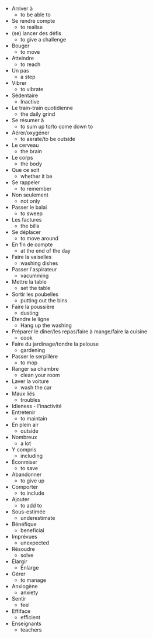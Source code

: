 - Arriver à
	- to be able to
- Se rendre compte
	- to realise
- (se) lancer des défis
	- to give a challenge
- Bouger
	- to move
- Atteindre
	- to reach
- Un pas
	- a step
- Vibrer
	- to vibrate
- Sédentaire
	- Inactive
- Le train-train quotidienne
	- the daily grind
- Se résumer à
	- to sum up to/to come down to
- Aérer/oxygéner
	- to aerate/to be outside
- Le cerveau
	- the brain
- Le corps
	- the body
- Que ce soit
	- whether it be
- Se rappeler
	- to remember
- Non seulement
	- not only
- Passer le balai
	- to sweep
- Les factures
	- the bills
- Se déplacer
	- to move around
- En fin de compte
	- at the end of the day
- Faire la vaiselles
	- washing dishes
- Passer l'aspirateur
	- vacumming
- Mettre la table
	- set the table
- Sortir les poubelles
	- putting out the bins
- Faire la poussière
	- dusting
- Étendre le ligne
	- Hang up the washing
- Préparer le dîner/les repas/faire à mange/faire la cuisine
	- cook
- Faire du jardinage/tondre la pelouse
	- gardening
- Passer le serpillère
	- to mop
- Ranger sa chambre
	- clean your room
- Laver la voiture
	- wash the car
- Maux liés
	- troubles
- Idleness - l'inactivité
- Entretenir
	- to maintain
- En plein air
	- outside
- Nombreux
	- a lot
- Y compris
	- including
- Éconmiser
	- to save
- Abandonner
	- to give up
- Comporter
	- to include
- Ajouter
	- to add to
- Sous-estimée 
	- underestimate
- Bénéfique
	- beneficial
- Imprévues
	- unexpected
- Résoudre
	- solve
- Élargir
	- Enlarge
- Gérer
	- to manage
- Anxiogène
	- anxiety
- Sentir
	- feel
- Effiface
	- efficient
- Enseignants
	- teachers